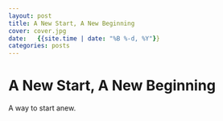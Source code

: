 ```yaml
---
layout: post
title: A New Start, A New Beginning
cover: cover.jpg
date:   {{site.time | date: "%B %-d, %Y"}}
categories: posts
---
```


# A New Start, A New Beginning

  A way to start anew.